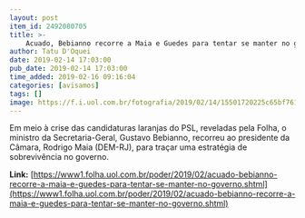 ```yaml
---
layout: post
item_id: 2492080705
title: >-
    Acuado, Bebianno recorre a Maia e Guedes para tentar se manter no governo
author: Tatu D'Oquei
date: 2019-02-14 17:03:00
pub_date: 2019-02-14 17:03:00
time_added: 2019-02-16 09:16:04
categories: [avisamos]
tags: []
image: https://f.i.uol.com.br/fotografia/2019/02/14/15501720225c65bf7612fef_1550172022_3x2_rt.jpg
---
```


Em meio à crise das candidaturas laranjas do PSL, reveladas pela Folha, o ministro da Secretaria-Geral, Gustavo Bebianno, recorreu ao presidente da Câmara, Rodrigo Maia (DEM-RJ), para traçar uma estratégia de sobrevivência no governo.

**Link:** [https://www1.folha.uol.com.br/poder/2019/02/acuado-bebianno-recorre-a-maia-e-guedes-para-tentar-se-manter-no-governo.shtml](https://www1.folha.uol.com.br/poder/2019/02/acuado-bebianno-recorre-a-maia-e-guedes-para-tentar-se-manter-no-governo.shtml)

